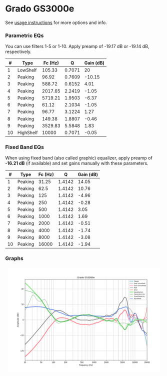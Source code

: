 # Grado GS3000e
See [usage instructions](https://github.com/jaakkopasanen/AutoEq#usage) for more options and info.

### Parametric EQs
You can use filters 1-5 or 1-10. Apply preamp of -19.17 dB or -19.14 dB, respectively.

|   # | Type      |   Fc (Hz) |      Q |   Gain (dB) |
|-----|-----------|-----------|--------|-------------|
|   1 | LowShelf  |    105.33 | 0.7071 |       20    |
|   2 | Peaking   |     96.92 | 0.7609 |      -10.15 |
|   3 | Peaking   |    588.72 | 0.6152 |        4.01 |
|   4 | Peaking   |   2017.65 | 2.2419 |       -1.05 |
|   5 | Peaking   |   5719.21 | 1.9503 |       -6.37 |
|   6 | Peaking   |     61.12 | 2.1034 |       -1.05 |
|   7 | Peaking   |     96.77 | 3.1224 |        1.27 |
|   8 | Peaking   |    149.38 | 1.8807 |       -0.46 |
|   9 | Peaking   |   3529.83 | 5.5848 |        1.83 |
|  10 | HighShelf |  10000    | 0.7071 |       -0.05 |

### Fixed Band EQs
When using fixed band (also called graphic) equalizer, apply preamp of **-16.21 dB** (if available) and set gains manually with these parameters.

|   # | Type    |   Fc (Hz) |      Q |   Gain (dB) |
|-----|---------|-----------|--------|-------------|
|   1 | Peaking |     31.25 | 1.4142 |       14.05 |
|   2 | Peaking |     62.5  | 1.4142 |       10.76 |
|   3 | Peaking |    125    | 1.4142 |       -4.96 |
|   4 | Peaking |    250    | 1.4142 |       -0.28 |
|   5 | Peaking |    500    | 1.4142 |        3.05 |
|   6 | Peaking |   1000    | 1.4142 |        1.69 |
|   7 | Peaking |   2000    | 1.4142 |       -0.51 |
|   8 | Peaking |   4000    | 1.4142 |       -1.74 |
|   9 | Peaking |   8000    | 1.4142 |       -3.08 |
|  10 | Peaking |  16000    | 1.4142 |       -1.94 |

### Graphs
![](./Grado%20GS3000e.png)

